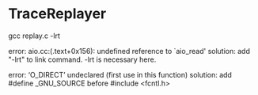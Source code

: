 # TraceReplayer
gcc replay.c -lrt

error:	  aio.cc:(.text+0x156): undefined reference to `aio_read'
solution: add "-lrt" to link command. -lrt is necessary here. 

error:	  ‘O_DIRECT’ undeclared (first use in this function)
solution: add #define _GNU_SOURCE before #include <fcntl.h>
